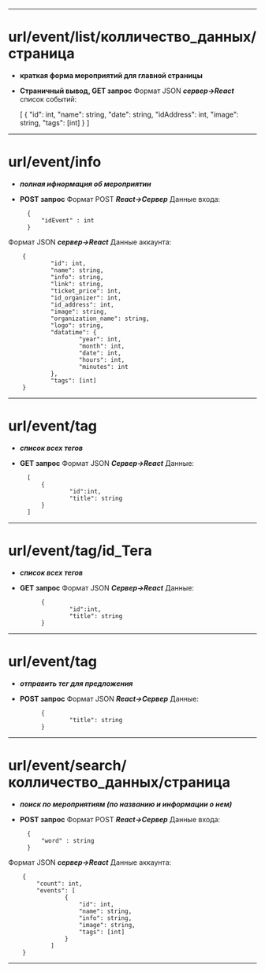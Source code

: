--------
# url/event/list/колличеcтво_данных/страница
- **краткая форма мероприятий для главной страницы**
- **Страничный вывод, GET запрос**
Формат JSON ***сервер->React***
 список событий:
 
	[
		{
			"id": int,
			"name": string,
			"date": string,
			"idAddress": int,
			"image": string,
			"tags": [int]
		}
	]

----------
# url/event/info 
- ***полная ифнормация об мероприятии***
- **POST запрос**
 Формат POST ***React->Сервер***
 Данные входа:
 
		{
			"idEvent" : int
		}


 Формат JSON ***сервер->React***
 Данные аккаунта:

		{
				"id": int,
				"name": string,
				"info": string,
				"link": string,
				"ticket_price": int,
				"id_organizer": int,
				"id_address": int,
				"image": string,
				"organization_name": string,
				"logo": string,
				"datatime": {
						"year": int,
						"month": int,
						"date": int,
						"hours": int,
						"minutes": int
				},
				"tags": [int]
		}

---
# url/event/tag
- ***список всех тегов***
- **GET запрос**
 Формат JSON ***Сервер->React***
 Данные:
 
		[
			{
					"id":int,
					"title": string
			}
		]	

		
---
# url/event/tag/id_Тега
- ***список всех тегов***
- **GET запрос**
 Формат JSON ***Сервер->React***
 Данные:
 
		
			{
					"id":int,
					"title": string
			}
		
---
# url/event/tag
- ***отправить тег для предложения***
- **POST запрос**
 Формат JSON ***React->Сервер***
 Данные:
 
			{
					"title": string
			}	
		
---
# url/event/search/колличеcтво_данных/страница
- ***поиск по мероприятиям (по названию и информации о нем)***
- **POST запрос**
 Формат POST ***React->Сервер***
 Данные входа:
 
		{
			"word" : string
		}

 Формат JSON ***сервер->React***
 Данные аккаунта:

		{
			"count": int,
			"events": [
					{
						"id": int,
						"name": string,
						"info": string,
						"image": string,
						"tags": [int]
					}	
				]
		}

---
